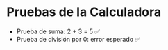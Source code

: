 # Pruebas de la Calculadora
- Prueba de suma: 2 + 3 = 5 ✅
- Prueba de división por 0: error esperado ✅
